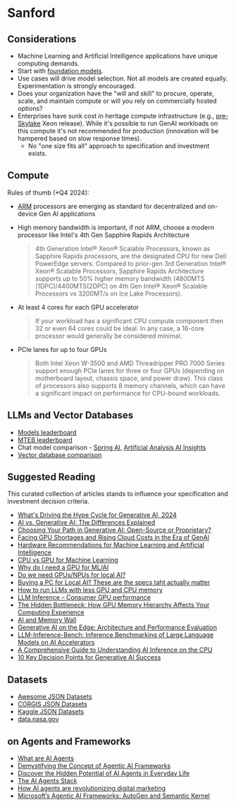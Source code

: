 # Sanford

## Considerations

* Machine Learning and Artificial Intelligence applications have unique computing demands.
* Start with [foundation models](https://cset.georgetown.edu/article/what-are-generative-ai-large-language-models-and-foundation-models/).
* Use cases will drive model selection.  Not all models are created equally.  Experimentation is strongly encouraged.  
* Does your organization have the "will and skill" to procure, operate, scale, and maintain compute or will you rely on commercially hosted options? 
* Enterprises have sunk cost in heritage compute infrastructure (e.g., [pre-Skylake](https://en.wikipedia.org/wiki/List_of_Intel_Xeon_processors) Xeon release).  While it's possible to run GenAI workloads on this compute it's not recommended for production (innovation will be hampered based on slow response times).
  * No "one size fits all" approach to specification and investment exists.

## Compute

Rules of thumb (*Q4 2024):

* [ARM](https://www.arm.com/) processors are emerging as standard for decentralized and on-device Gen AI applications

* High memory bandwidth is important, if not ARM, choose a modern processor like Intel's 4th Gen Sapphire Rapids Architecture

    > 4th Generation Intel® Xeon® Scalable Processors, known as Sapphire Rapids processors, are the designated CPU for new Dell PowerEdge servers.  Compared to prior-gen 3rd Generation Intel® Xeon® Scalable Processors, Sapphire Rapids Architecture supports up to 50% higher memory bandwidth (4800MTS (1DPC)/4400MTS(2DPC) on 4th Gen Intel® Xeon® Scalable Processors vs 3200MT/s on Ice Lake Processors).

* At least 4 cores for each GPU accelerator

    > If your workload has a significant CPU compute component then 32 or even 64 cores could be ideal. In any case, a 16-core processor would generally be considered minimal.

* PCIe lanes for up to four GPUs

    > Both Intel Xeon W-3500 and AMD Threadripper PRO 7000 Series support enough PCIe lanes for three or four GPUs (depending on motherboard layout, chassis space, and power draw). This class of processors also supports 8 memory channels, which can have a significant impact on performance for CPU-bound workloads.

## LLMs and Vector Databases

* [Models leaderboard](https://artificialanalysis.ai/leaderboards/models)
* [MTEB leaderboard](https://huggingface.co/spaces/mteb/leaderboard)
* Chat model comparison - [Spring AI](https://docs.spring.io/spring-ai/reference/api/chat/comparison.html), [Artificial Analysis AI Insights](https://artificialanalysis.ai/insights/chatbots-comparison)
* [Vector database comparison](https://superlinked.com/vector-db-comparison)

## Suggested Reading

This curated collection of articles stands to influence your specification and investment decision criteria.

* [What's Driving the Hype Cycle for Generative AI, 2024](https://www.gartner.com/en/articles/hype-cycle-for-genai)
* [AI vs. Generative AI: The Differences Explained](https://www.coursera.org/articles/ai-vs-generative-ai)
* [Choosing Your Path in Generative AI: Open-Source or Proprietary?](https://attri.ai/blog/choosing-your-path-in-generative-ai-open-source-or-proprietary)
* [Facing GPU Shortages and Rising Cloud Costs in the Era of GenAI](https://generativeai.pub/facing-gpu-shortages-and-rising-cloud-costs-in-the-era-of-genai-7908420a8d79)
* [Hardware Recommendations for Machine Learning and Artificial Intelligence](https://www.pugetsystems.com/solutions/ai-and-hpc-workstations/machine-learning-ai/hardware-recommendations)
* [CPU vs GPU for Machine Learning](https://blog.purestorage.com/purely-educational/cpu-vs-gpu-for-machine-learning)
* [Why do I need a GPU for ML/AI](https://www.reddit.com/r/learnmachinelearning/comments/184so8i/why_do_i_need_a_gpu_for_mlai)
* [Do we need GPUs/NPUs for local AI?](https://medium.com/@andreask_75652/do-we-need-gpus-npus-for-local-ai-b6cd9b60f00c)
* [Buying a PC for Local AI? These are the specs taht actually matter](https://www.theregister.com/2024/08/25/ai_pc_buying_guide/)
* [How to run LLMs with less GPU and CPU memory](https://medium.com/data-science-in-your-pocket/how-to-run-llms-in-less-gpu-and-cpu-memory-6989e6ec5621)
* [LLM Inference – Consumer GPU performance](https://www.pugetsystems.com/labs/articles/llm-inference-consumer-gpu-performance/)
* [The Hidden Bottleneck: How GPU Memory Hierarchy Affects Your Computing Experience](https://www.digitalocean.com/community/tutorials/the-hidden-bottleneck-how-gpu-memory-hierarchy-affects-your-computing-experience)
* [AI and Memory Wall](https://arxiv.org/abs/2403.14123)
* [Generative AI on the Edge: Architecture and Performance Evaluation](https://arxiv.org/html/2411.17712v1)
* [LLM-Inference-Bench: Inference Benchmarking of Large Language Models on AI Accelerators](https://arxiv.org/pdf/2411.00136)
* [A Comprehensive Guide to Understanding AI Inference on the CPU](https://armkeil.blob.core.windows.net/developer/Files/pdf/ebook/arm-guide-to-ai-inference-on-cpus-2024.pdf)
* [10 Key Decision Points for Generative AI Success](https://www2.deloitte.com/content/dam/Deloitte/uk/Documents/consultancy/deloitte-uk-genai-ido-pov-final-new.pdf)

## Datasets 

* [Awesome JSON Datasets](https://github.com/jdorfman/awesome-json-datasets?tab=readme-ov-file)
* [CORGIS JSON Datasets](https://corgis-edu.github.io/corgis/json/)
* [Kaggle JSON Datasets](https://www.kaggle.com/datasets?fileType=json)
* [data.nasa.gov](https://data.nasa.gov/)

## on Agents and Frameworks

* [What are AI Agents](https://spectrum.ieee.org/ai-agents)
* [Demystifying the Concept of Agentic AI Frameworks](https://medium.com/@soumava.dey.aig/demystifying-the-concept-of-agentic-ai-frameworks-6f86d1963039)
* [Discover the Hidden Potential of AI Agents in Everyday Life](https://www.geeky-gadgets.com/ai-agents-tools-and-frameworks/)
* [The AI Agents Stack](https://www.letta.com/blog/ai-agents-stack)
* [How AI agents are revolutionizing digital marketing](https://searchengineland.com/ai-agents-digital-marketing-448342)
* [Microsoft’s Agentic AI Frameworks: AutoGen and Semantic Kernel](https://devblogs.microsoft.com/semantic-kernel/microsofts-agentic-ai-frameworks-autogen-and-semantic-kernel/)
